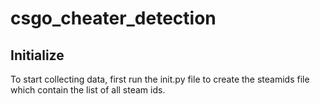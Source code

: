# csgo_cheater_detection

## Initialize

To start collecting data, first run the init.py file to create the 
steamids file which contain the list of all steam ids. 


